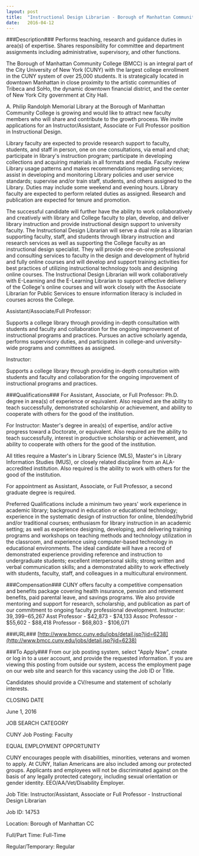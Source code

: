 ```yaml
---
layout: post
title:  "Instructional Design Librarian - Borough of Manhattan Community College"
date:   2016-04-12
---
```


###Description###
Performs teaching, research and guidance duties in area(s) of expertise. Shares responsibility for committee and department assignments including administrative, supervisory, and other functions.

The Borough of Manhattan Community College (BMCC) is an integral part of the City University of New York (CUNY) with the largest college enrollment in the CUNY system of over 25,000 students. It is strategically located in downtown Manhattan in close proximity to the artistic communities of Tribeca and SoHo, the dynamic downtown financial district, and the center of New York City government at City Hall.

A. Philip Randolph Memorial Library at the Borough of Manhattan Community College is growing and would like to attract new faculty members who will share and contribute to the growth process. We invite applications for an Instructor/Assistant, Associate or Full Professor position in Instructional Design.

Library faculty are expected to provide research support to faculty, students, and staff in person, one on one consultations, via email and chat; participate in library's instruction program; participate in developing collections and acquiring materials in all formats and media. Faculty review Library usage patterns and makes recommendations regarding services; assist in developing and monitoring Library policies and user service standards; supervise and/or train staff, students, and others assigned to the Library. Duties may include some weekend and evening hours. Library faculty are expected to perform related duties as assigned. Research and publication are expected for tenure and promotion.

The successful candidate will further have the ability to work collaboratively and creatively with library and College faculty to plan, develop, and deliver library instruction and provide instructional design support to university faculty. The Instructional Design Librarian will serve a dual role as a librarian supporting faculty, staff, and students through library instruction and research services as well as supporting the College faculty as an instructional design specialist. They will provide one-on-one professional and consulting services to faculty in the design and development of hybrid and fully online courses and will develop and support training activities for best practices of utilizing instructional technology tools and designing online courses. The Instructional Design Librarian will work collaboratively with E-Learning and the E-Learning Librarian to support effective delivery of the College's online courses and will work closely with the Associate Librarian for Public Services to ensure information literacy is included in courses across the College.

Assistant/Associate/Full Professor:

Supports a college library through providing in-depth consultation with students and faculty and collaboration for the ongoing improvement of instructional programs and practices. Pursues an active scholarly agenda, performs supervisory duties, and participates in college-and university-wide programs and committees as assigned.

Instructor:

Supports a college library through providing in-depth consultation with students and faculty and collaboration for the ongoing improvement of instructional programs and practices.




###Qualifications###
For Assistant, Associate, or Full Professor: Ph.D. degree in area(s) of experience or equivalent. Also required are the ability to teach successfully, demonstrated scholarship or achievement, and ability to cooperate with others for the good of the institution.

For Instructor: Master's degree in area(s) of expertise, and/or active progress toward a Doctorate, or equivalent. Also required are the ability to teach successfully, interest in productive scholarship or achievement, and ability to cooperate with others for the good of the institution.

All titles require a Master's in Library Science (MLS), Master's in Library Information Studies (MUS), or closely related discipline from an ALA-accredited institution. Also required is the ability to work with others for the good of the institution.

For appointment as Assistant, Associate, or Full Professor, a second graduate degree is required.

Preferred Qualifications include a minimum two years' work experience in academic library; background in education or educational technology; experience in the systematic design of instruction for online, blended/hybrid and/or traditional courses; enthusiasm for library instruction in an academic setting; as well as experience designing, developing, and delivering training programs and workshops on teaching methods and technology utilization in the classroom, and experience using computer-based technology in educational environments. The ideal candidate will have a record of demonstrated experience providing reference and instruction to undergraduate students; excellent interpersonal skills; strong written and verbal communication skills; and a demonstrated ability to work effectively with students, faculty, staff, and colleagues in a multicultural environment.


###Compensation###
CUNY offers faculty a competitive compensation and benefits package covering health insurance, pension and retirement benefits, paid parental leave, and savings programs. We also provide mentoring and support for research, scholarship, and publication as part of our commitment to ongoing faculty professional development.  Instructor: $39,399-$65,267 Asst Professor - $42,873 - $74,133 Assoc Professor - $55,602 - $88,418 Professor - $68,803 - $106,071




###URL###
[http://www.bmcc.cuny.edu/jobs/detail.jsp?jid=6238](http://www.bmcc.cuny.edu/jobs/detail.jsp?jid=6238)

###To Apply###
From our job posting system, select "Apply Now", create or log in to a user account, and provide the requested information. If you are viewing this posting from outside our system, access the employment page on our web site and search for this vacancy using the Job ID or Title.

Candidates should provide a CV/resume and statement of scholarly interests.

CLOSING DATE

June 1, 2016

JOB SEARCH CATEGORY

CUNY Job Posting: Faculty

EQUAL EMPLOYMENT OPPORTUNITY

CUNY encourages people with disabilities, minorities, veterans and women to apply. At CUNY, Italian Americans are also included among our protected groups. Applicants and employees will not be discriminated against on the basis of any legally protected category, including sexual orientation or gender identity. EEO/AA/Vet/Disability Employer.

Job Title: Instructor/Assistant, Associate or Full Professor - Instructional Design Librarian

Job ID: 14753

Location: Borough of Manhattan CC

Full/Part Time: Full-Time

Regular/Temporary: Regular





